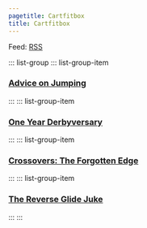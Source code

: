 ```yaml
---
pagetitle: Cartfitbox
title: Cartfitbox
---
```


Feed: [RSS](feed.xml)

::: list-group
::: list-group-item
### [Advice on Jumping](/draft/Jumps.html)
:::
::: list-group-item
### [One Year Derbyversary](/draft/Derbyversary.html)
:::
::: list-group-item
### [Crossovers: The Forgotten Edge](/draft/2020-08-03-Crossovers-Forgotten-Edge.html)
:::
::: list-group-item
### [The Reverse Glide Juke](/draft/2020-06-13-Reverse-Glide-Juke.html)
:::
:::
